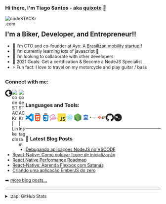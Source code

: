 ### Hi there, I'm Tiago Santos - aka [quixote][website] 👋

[<img align="left" alt="codeSTACKr.com" width="100px" src="https://cdn.jsdelivr.net/gh/devicons/devicon/icons/nodejs/nodejs-original-wordmark.svg" />][website]
<br />
## I'm a Biker, Developer, and Entrepreneur!!

- 🔭 I'm CTO and co-founder at Ayo: [A Brasilizan mobility startup!][ayo]!
- 🌱 I’m currently learning lots of javascript 🤣
- 👯 I’m looking to collaborate with other developers
- 🥅 2021 Goals: Get a certification & Become a NodeJS Specialist
- ⚡ Fun fact: I love to travel on my motorcycle and play guitar / bass

### Connect with me:

[<img align="left" alt="codeSTACKr.com" width="22px" src="https://raw.githubusercontent.com/iconic/open-iconic/master/svg/globe.svg" />][website]
[<img align="left" alt="codeSTACKr | LinkedIn" width="22px" src="https://cdn.jsdelivr.net/npm/simple-icons@v3/icons/linkedin.svg" />][linkedin]
[<img align="left" alt="codeSTACKr | Instagram" width="22px" src="https://cdn.jsdelivr.net/npm/simple-icons@v3/icons/instagram.svg" />][instagram]

<br />

### Languages and Tools:

[<img align="left" alt="Visual Studio Code" width="26px" src="https://raw.githubusercontent.com/github/explore/80688e429a7d4ef2fca1e82350fe8e3517d3494d/topics/visual-studio-code/visual-studio-code.png" />][webdevplaylist]
[<img align="left" alt="HTML5" width="26px" src="https://raw.githubusercontent.com/github/explore/80688e429a7d4ef2fca1e82350fe8e3517d3494d/topics/html/html.png" />][webdevplaylist]
[<img align="left" alt="CSS3" width="26px" src="https://raw.githubusercontent.com/github/explore/80688e429a7d4ef2fca1e82350fe8e3517d3494d/topics/css/css.png" />][cssplaylist]
[<img align="left" alt="Sass" width="26px" src="https://raw.githubusercontent.com/github/explore/80688e429a7d4ef2fca1e82350fe8e3517d3494d/topics/sass/sass.png" />][cssplaylist]
[<img align="left" alt="JavaScript" width="26px" src="https://raw.githubusercontent.com/github/explore/80688e429a7d4ef2fca1e82350fe8e3517d3494d/topics/javascript/javascript.png" />][jsplaylist]
[<img align="left" alt="React" width="26px" src="https://raw.githubusercontent.com/github/explore/80688e429a7d4ef2fca1e82350fe8e3517d3494d/topics/react/react.png" />][reactplaylist]
[<img align="left" alt="Node.js" width="26px" src="https://raw.githubusercontent.com/github/explore/80688e429a7d4ef2fca1e82350fe8e3517d3494d/topics/nodejs/nodejs.png" />][webdevplaylist]
[<img align="left" alt="SQL" width="26px" src="https://raw.githubusercontent.com/github/explore/80688e429a7d4ef2fca1e82350fe8e3517d3494d/topics/sql/sql.png" />][webdevplaylist]
[<img align="left" alt="MongoDB" width="26px" src="https://raw.githubusercontent.com/github/explore/80688e429a7d4ef2fca1e82350fe8e3517d3494d/topics/mongodb/mongodb.png" />][webdevplaylist]
[<img align="left" alt="Git" width="26px" src="https://raw.githubusercontent.com/github/explore/80688e429a7d4ef2fca1e82350fe8e3517d3494d/topics/git/git.png" />][webdevplaylist]
[<img align="left" alt="GitHub" width="26px" src="https://raw.githubusercontent.com/github/explore/78df643247d429f6cc873026c0622819ad797942/topics/github/github.png" />][webdevplaylist]
[<img align="left" alt="Terminal" width="26px" src="https://raw.githubusercontent.com/github/explore/80688e429a7d4ef2fca1e82350fe8e3517d3494d/topics/terminal/terminal.png" />][webdevplaylist]

<br />
<br />

---

### 📕 Latest Blog Posts

<!-- BLOG-POST-LIST:START -->
- [Debugando aplicações NodeJS no VSCODE](https://medium.com/@santos2tiago/debugando-aplica%C3%A7%C3%B5es-nodejs-no-vscode-ced8d6ef8e1)
- [React-Native: Como colocar Icone de inicialização](https://medium.com/@santos2tiago/react-native-como-colocar-icone-de-inicializa%C3%A7%C3%A3o-681e05a471e5)
- [React Native Performance Roadmap](https://blog.back4app.com/react-native-performance-roadmap/)
- [React-Native: Aprenda Flexbox com Satanás](https://medium.com/@santos2tiago/react-native-aprenda-flexbox-com-satan%C3%A1s-9313a3a8d6a8)
- [Criando uma aplicação EmberJS do zero](https://medium.com/@santos2tiago/criando-uma-aplica%C3%A7%C3%A3o-emberjs-do-zero-d109d204992f)
<!-- BLOG-POST-LIST:END -->

➡️ [more blog posts...](https://medium.com/@santos2tiago)

---

<details>
  <summary>:zap: GitHub Stats</summary>

![Quixote15 GitHub stats](https://github-readme-stats.vercel.app/api?username=quixote15&show_icons=true&theme=radical&count_private=true)

</details>

[website]: https://www.linkedin.com/in/tiago-conceicao/
[ayo]: http://ayoapp.com.br
[instagram]: https://instagram.com/tiagosem.hh
[linkedin]: https://www.linkedin.com/in/tiago-conceicao/
[webdevplaylist]: https://www.youtube.com/playlist?list=PLkwxH9e_vrAJ0WbEsFA9W3I1W-g_BTsbt
[jsplaylist]: https://www.youtube.com/playlist?list=PLkwxH9e_vrALRJKu7wfXby3MKeflhTu6B
[cssplaylist]: https://www.youtube.com/playlist?list=PLkwxH9e_vrALSdvZuEh6gqQdmDoDIoqz4
[reactplaylist]: https://www.youtube.com/playlist?list=PLkwxH9e_vrAK4TdffpxKY3QGyHCpxFcQ0
